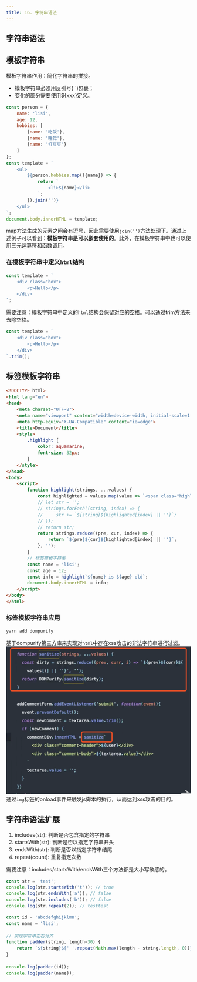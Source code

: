 ```yaml
---
title: 16. 字符串语法
---
```

## 字符串语法
## 模板字符串
模板字符串作用：简化字符串的拼接。
* 模板字符串必须用反引号(``)包裹；
* 变化的部分需要使用${xxx}定义。

```js
const person = {
    name: 'lisi',
    age: 12,
    hobbies: [
        {name: '吃饭'},
        {name: '睡觉'},
        {name: '打豆豆'}
    ]
};
const template = `
    <ul>
        ${person.hobbies.map(({name}) => {
            return `
                <li>${name}</li>
            `;
        }).join('')}
    </ul>
`;
document.body.innerHTML = template;
```
map方法生成的元素之间会有逗号，因此需要使用`join('')`方法处理下。通过上述例子可以看到：**模板字符串是可以嵌套使用的**。此外，在模板字符串中也可以使用三元运算符和函数调用。
### 在模板字符串中定义`html`结构
```js
const template = `
    <div class="box">
        <p>Hello</p>
    </div>
`;
```
需要注意：模板字符串中定义的`html`结构会保留对应的空格。可以通过trim方法来去除空格。
```js
const template = `
    <div class="box">
        <p>Hello</p>
    </div>
`.trim();
```
## 标签模板字符串
```html
<!DOCTYPE html>
<html lang="en">
<head>
    <meta charset="UTF-8">
    <meta name="viewport" content="width=device-width, initial-scale=1.0">
    <meta http-equiv="X-UA-Compatible" content="ie=edge">
    <title>Document</title>
    <style>
        .highlight {
            color: aquamarine;
            font-size: 32px;
        }
    </style>
</head>
<body>
    <script>
        function highlight(strings, ...values) {
            const highlighted = values.map(value => `<span class="highlight">${value}</span>`);
            // let str = '';
            // strings.forEach((string, index) => {
            //     str += `${string}${highlighted[index] || ''}`;
            // });
            // return str;
            return strings.reduce((pre, cur, index) => {
                return `${pre}${cur}${highlighted[index] || ''}`;
            }, '');
        }
        // 标签模板字符串
        const name = 'lisi';
        const age = 12;
        const info = highlight`${name} is ${age} old`;
        document.body.innerHTML = info;
    </script>
</body>
</html>
```
### 标签模板字符串应用
```js
yarn add dompurify
```
基于dompurify第三方库来实现对`html`中存在xss攻击的非法字符串进行过滤。
![](https://github.com/liujie2019/static_data/blob/master/img/20191222231409.png?raw=true)
通过`img`标签的onload事件来触发js脚本的执行，从而达到xss攻击的目的。

## 字符串语法扩展
1. includes(str): 判断是否包含指定的字符串
2. startsWith(str): 判断是否以指定字符串开头
3. endsWith(str): 判断是否以指定字符串结尾
4. repeat(count): 重复指定次数

需要注意：includes/startsWith/endsWith三个方法都是大小写敏感的。
```js
const str = 'test';
console.log(str.startsWith('t')); // true
console.log(str.endsWith('a')); // false
console.log(str.includes('b')); // false
console.log(str.repeat(2)); // testtest
```
```js
const id = 'abcdefghijklmn';
const name = 'lisi';

// 实现字符串左右对齐
function padder(string, length=30) {
    return `${string}${' '.repeat(Math.max(length - string.length, 0))}`;
}

console.log(padder(id));
console.log(padder(name));
```